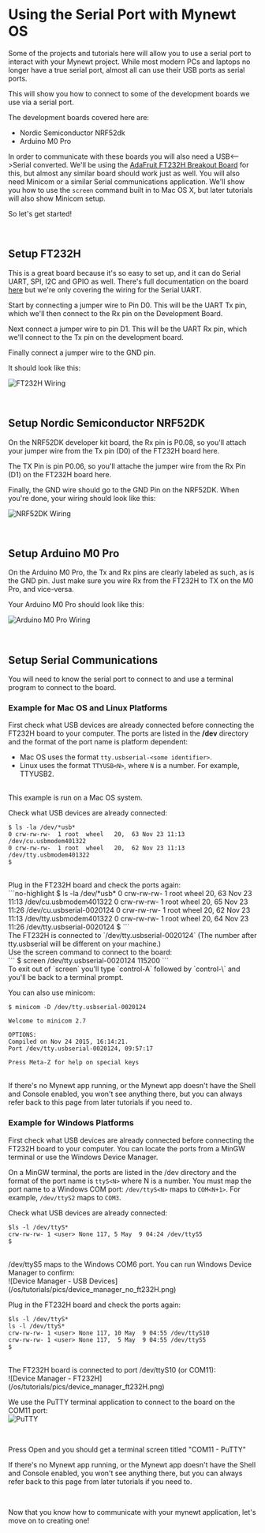 # Using the Serial Port with Mynewt OS

Some of the projects and tutorials here will allow you to use a serial port
to interact with your Mynewt project. While most modern PCs and laptops
no longer have a true serial port, almost all can use their USB ports
as serial ports. 

This will show you how to connect to some of the development boards
we use via a serial port. 

The development boards covered here are:

* Nordic Semiconductor NRF52dk
* Arduino M0 Pro

In order to communicate with these boards you will also need a USB<-->Serial
converted. We'll be using the [AdaFruit FT232H Breakout Board](https://www.adafruit.com/products/2264) for
this, but almost any similar board should work just as well. You will also
need Minicom or a similar Serial communications application. We'll show you how
to use the `screen` command built in to Mac OS X, but later tutorials will
also show Minicom setup.

So let's get started!

<br>

## Setup FT232H 

This is a great board because it's so easy to set up, and it can do Serial UART,
SPI, I2C and GPIO as well. There's full documentation on the board [here](https://learn.adafruit.com/adafruit-ft232h-breakout/overview)
 but we're only covering the wiring for the Serial UART. 
 
Start by connecting a jumper wire to Pin D0. This will be the UART Tx pin, 
which we'll then connect to the Rx pin on the Development Board.

Next connect a jumper wire to pin D1. This will be the UART Rx pin,
which we'll connect to the Tx pin on the development board.

Finally connect a jumper wire to the GND pin.

It should look like this:

![FT232H Wiring](pics/ft232h.png)

<br>

## Setup Nordic Semiconductor NRF52DK

On the NRF52DK developer kit board, the Rx pin is P0.08, so you'll attach your
jumper wire from the Tx pin (D0) of the FT232H board here.

The TX Pin is pin P0.06, so you'll attache the jumper wire from the Rx Pin (D1)
on the FT232H board here. 

Finally, the GND wire should go to the GND Pin on the NRF52DK. When you're
done, your wiring should look like this:

![NRF52DK Wiring](pics/nrf52dk.png) 

<br>

## Setup Arduino M0 Pro

On the Arduino M0 Pro, the Tx and Rx pins are clearly labeled as such, as is the GND
pin. Just make sure you wire Rx from the FT232H to TX on the M0 Pro, and vice-versa.

Your Arduino M0 Pro should look like this:

![Arduino M0 Pro Wiring](pics/m0pro.png)

<br>

## Setup Serial Communications
You will need to know the serial port to connect to and use a terminal program to connect to the board.

### Example for Mac OS  and Linux Platforms
First check what USB devices are already connected before connecting the FT232H board to your computer.  The ports are listed in the **/dev** directory and the format of the port name is platform dependent:

* Mac OS uses the format `tty.usbserial-<some identifier>`. 
* Linux uses the format `TTYUSB<N>`, where `N` is a number.  For example, TTYUSB2.

<br>
This example is run on a Mac OS system. 

Check what USB devices are already connected:
<br>
```no-highlight
$ ls -la /dev/*usb*
0 crw-rw-rw-  1 root  wheel   20,  63 Nov 23 11:13 /dev/cu.usbmodem401322
0 crw-rw-rw-  1 root  wheel   20,  62 Nov 23 11:13 /dev/tty.usbmodem401322
$
```
<br>
Plug in the FT232H board and check the ports again:
<br>
```no-highlight
$ ls -la /dev/*usb*
0 crw-rw-rw-  1 root  wheel   20,  63 Nov 23 11:13 /dev/cu.usbmodem401322
0 crw-rw-rw-  1 root  wheel   20,  65 Nov 23 11:26 /dev/cu.usbserial-0020124
0 crw-rw-rw-  1 root  wheel   20,  62 Nov 23 11:13 /dev/tty.usbmodem401322
0 crw-rw-rw-  1 root  wheel   20,  64 Nov 23 11:26 /dev/tty.usbserial-0020124
$
```
<br>
The FT232H is connected to `/dev/tty.usbserial-0020124` (The number after tty.usbserial will be different on your machine.)
<br>
Use the screen command to connect to the board: 
<br>
```
$ screen /dev/tty.usbserial-0020124 115200
```
<br>
To exit out of `screen` you'll type `control-A` followed by `control-\` and you'll
be back to a terminal prompt.

<br>

You can also use minicom:
<br>
```
$ minicom -D /dev/tty.usbserial-0020124

Welcome to minicom 2.7

OPTIONS: 
Compiled on Nov 24 2015, 16:14:21.
Port /dev/tty.usbserial-0020124, 09:57:17

Press Meta-Z for help on special keys
```
<br>
If there's no Mynewt app running, or the Mynewt app doesn't have the Shell and Console
enabled, you won't see anything there, but you can always refer back to this page
from later tutorials if you need to.

<br>

### Example for Windows Platforms

First check what USB devices are already connected before connecting the FT232H board to your computer.  You can locate the ports from a MinGW terminal or use the Windows Device Manager. 

On a MinGW terminal, the ports are listed in the /dev directory and the format of the port name is `ttyS<N>` where N is a number. You must map the port name to a Windows COM port: `/dev/ttyS<N>` maps to `COM<N+1>`. For example, `/dev/ttyS2` maps to  `COM3`.

Check what USB devices are already connected:
<br>
```no-highlight
$ls -l /dev/ttyS* 
crw-rw-rw- 1 <user> None 117, 5 May  9 04:24 /dev/ttyS5
$
```
<br>
/dev/ttyS5 maps to the Windows COM6 port. You can run Windows Device Manager to confirm:

<br>
![Device Manager - USB Devices](/os/tutorials/pics/device_manager_no_ft232H.png)

<br>

Plug in the FT232H board and check the ports again:
<br>
```no-highlight
$ls -l /dev/ttyS* 
ls -l /dev/ttyS*
crw-rw-rw- 1 <user> None 117, 10 May  9 04:55 /dev/ttyS10
crw-rw-rw- 1 <user> None 117,  5 May  9 04:55 /dev/ttyS5
$
```	
<br>
The FT232H board is connected to port /dev/ttyS10 (or COM11):

<br>
![Device Manager - FT232H](/os/tutorials/pics/device_manager_ft232H.png)


<br>

We use the PuTTY terminal application to connect to the board on the COM11 port:
<br>
![PuTTY](/os/tutorials/pics/putty.png)


<br>

Press Open and you should get a terminal screen titled "COM11 - PuTTY"


If there's no Mynewt app running, or the Mynewt app doesn't have the Shell and Console
enabled, you won't see anything there, but you can always refer back to this page
from later tutorials if you need to.

<br>

Now that you know how to communicate with your mynewt application, let's move on to
creating one!
